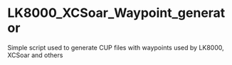 # LK8000_XCSoar_Waypoint_generator
Simple script used to generate CUP files with waypoints used by LK8000, XCSoar and others
